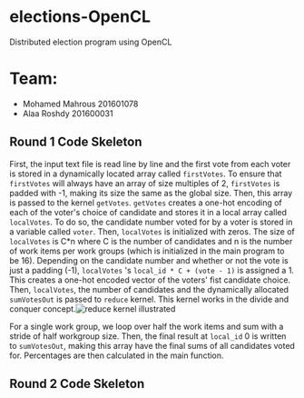 
# elections-OpenCL
Distributed election program using OpenCL

# Team:
* Mohamed Mahrous 201601078
* Alaa Roshdy 201600031

## Round 1 Code Skeleton

First, the input text file is read line by line and the first vote from each voter is stored in a dynamically located array called `firstVotes`. To ensure that `firstVotes` will always have an array of size multiples of 2, `firstVotes` is padded with -1, making its size the same as the global size. Then, this array is passed to the kernel `getVotes`. `getVotes` creates a one-hot encoding of each of the voter's choice of candidate and stores it in a local array called `localVotes`. To do so, the candidate number voted for by a voter is stored in a variable called `voter`. Then, `localVotes` is initialized with zeros. The size of `localVotes` is C*n where C is the number of candidates and n is the number of work items per work groups (which is initialized in the main program to be 16). Depending on the candidate number and whether or not the vote is just a padding (-1), `localVotes` 's `local_id * C + (vote - 1)` is assigned a 1. This creates a one-hot encoded vector of the voters' fist candidate choice. Then, `localVotes`, the number of candidates and the dynamically allocated `sumVotesOut` is passed to `reduce` kernel. This kernel works in the divide and conquer concept.![reduce kernel illustrated](https://dournac.org/info/images/kernel-code-sum-reduction.png)

For a single work group, we loop over half the work items and sum with a stride of half workgroup size. Then, the final result at `local_id` 0 is written to `sumVotesOut`, making this array have the final sums of all candidates voted for. Percentages are then calculated in the main function.

## Round 2 Code Skeleton

